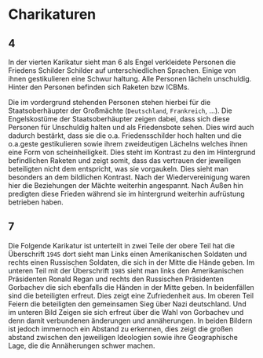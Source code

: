 # Charikaturen

## 4

In der vierten Karikatur sieht man 6 als Engel verkleidete Personen die Friedens Schilder Schilder auf unterschiedlichen Sprachen. Einige von ihnen gestikulieren eine Schwur haltung. Alle Personen lächeln unschuldig. Hinter den Personen befinden sich Raketen bzw ICBMs.

Die im vordergrund stehenden Personen stehen hierbei für die  Staatsoberhäupter der Großmächte (`Deutschland`, `Frankreich`, ...). Die Engelskostüme der Staatsoberhäupter zeigen dabei, dass sich diese Personen für Unschuldig halten und als Friedensbote sehen. Dies wird auch dadurch bestärkt, dass sie die o.a. Friedensschilder hoch halten und die o.a.geste gestikulieren sowie ihrem zweideutigen Lächelns welches ihnen eine Form von scheinheiligkeit. Dies steht im Kontrast zu den im Hintergrund befindlichen Raketen und zeigt somit, dass das vertrauen der jeweiligen beteiligten nicht dem entspricht, was sie vorgaukeln. Dies sieht man besonders an dem bildlichen Kontrast. Nach der Wiedervereinigung waren hier die Beziehungen der Mächte weiterhin angespannt. Nach Außen hin predigten diese Frieden während sie im hintergrund weiterhin aufrüstung betrieben haben.

## 7

Die Folgende Karikatur ist unterteilt in zwei Teile der obere Teil hat die Überschrift `1945` dort sieht man Links einen Amerikanischen Soldaten und rechts einen Russischen Soldaten, die sich in der Mitte die Hände geben. Im unteren Teil mit der Überschrift `1985` sieht man links den Amerikanischen Präsidenten Ronald Regan und rechts den Russischen Präsidenten Gorbachev die sich ebenfalls die Händen in der Mitte geben. In beidenfällen sind die beteiligten erfreut. Dies zeigt eine Zufriedenheit aus. Im oberen Teil Feiern die beteiligten den gemeinsamen Sieg über Nazi deutschland. Und im unteren Bild Zeigen sie sich erfreut über die Wahl von Gorbachev und denn damit verbundenen änderungen und annäherungen. In beiden Bildern ist jedoch immernoch ein Abstand zu erkennen, dies zeigt die großen abstand zwischen den jeweiligen Ideologien sowie ihre Geographische Lage, die die Annäherungen schwer machen.
